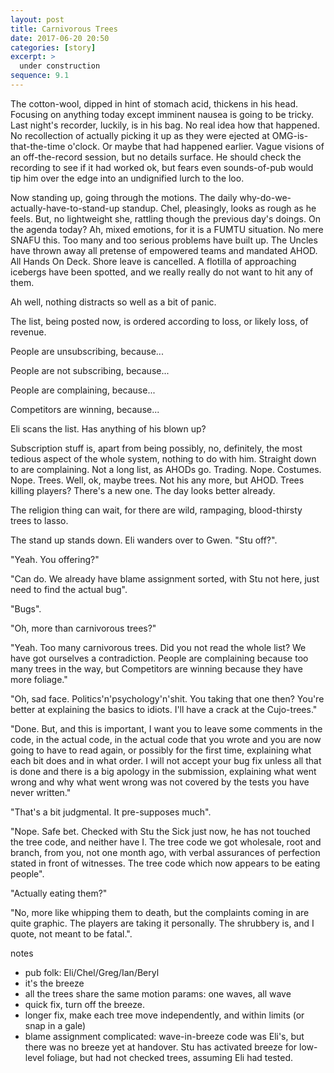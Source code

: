 ```yaml
---
layout: post
title: Carnivorous Trees
date: 2017-06-20 20:50
categories: [story]
excerpt: >
  under construction
sequence: 9.1
---
```

The cotton-wool, dipped in hint of stomach acid, thickens in his head. Focusing on anything today except imminent nausea is going to be tricky. Last night's recorder, luckily, is in his bag. No real idea how that happened. No recollection of actually picking it up as they were ejected at OMG-is-that-the-time o'clock. Or maybe that had happened earlier. Vague visions of an off-the-record session, but no details surface. He should check the recording to see if it had worked ok, but fears even sounds-of-pub would tip him over the edge into an undignified lurch to the loo.

Now standing up, going through the motions. The daily why-do-we-actually-have-to-stand-up standup. Chel, pleasingly, looks as rough as he feels. But, no lightweight she, rattling though the previous day's doings. On the agenda today? Ah, mixed emotions, for it is a FUMTU situation. No mere SNAFU this. Too many and too serious problems have built up. The Uncles have thrown away all pretense of empowered teams and mandated AHOD. All Hands On Deck. Shore leave is cancelled. A flotilla of approaching icebergs have been spotted, and we really really do not want to hit any of them.

Ah well, nothing distracts so well as a bit of panic.

The list, being posted now, is ordered according to loss, or likely loss, of revenue.

People are unsubscribing, because...

People are not subscribing, because...

People are complaining, because...

Competitors are winning, because...

Eli scans the list. Has anything of his blown up?

Subscription stuff is, apart from being possibly, no, definitely, the most tedious aspect of the whole system, nothing to do with him. Straight down to are complaining. Not a long list, as AHODs go. Trading. Nope. Costumes. Nope. Trees. Well, ok, maybe trees. Not his any more, but AHOD. Trees killing players? There's a new one. The day looks better already.

The religion thing can wait, for there are wild, rampaging, blood-thirsty trees to lasso.

The stand up stands down. Eli wanders over to Gwen. "Stu off?".

"Yeah. You offering?"

"Can do. We already have blame assignment sorted, with Stu not here, just need to find the actual bug".

"Bugs".

"Oh, more than carnivorous trees?"

"Yeah. Too many carnivorous trees. Did you not read the whole list? We have got ourselves a contradiction. People are complaining because too many trees in the way, but Competitors are winning because they have more foliage."

"Oh, sad face. Politics'n'psychology'n'shit. You taking that one then? You're better at explaining the basics to idiots. I'll have a crack at the Cujo-trees."

"Done. But, and this is important, I want you to leave some comments in the code, in the actual code, in the actual code that you wrote and you are now going to have to read again, or possibly for the first time, explaining what each bit does and in what order. I will not accept your bug fix unless all that is done and there is a big apology in the submission, explaining what went wrong and why what went wrong was not covered by the tests you have never written."

"That's a bit judgmental. It pre-supposes much".

"Nope. Safe bet. Checked with Stu the Sick just now, he has not touched the tree code, and neither have I. The tree code we got wholesale, root and branch, from you, not one month ago, with verbal assurances of perfection stated in front of witnesses. The tree code which now appears to be eating people".

"Actually eating them?"

"No, more like whipping them to death, but the complaints coming in are quite graphic. The players are taking it personally. The shrubbery is, and I quote, not meant to be fatal.".

notes

* pub folk: Eli/Chel/Greg/Ian/Beryl
* it's the breeze
* all the trees share the same motion params: one waves, all wave
* quick fix, turn off the breeze.
* longer fix, make each tree move independently, and within limits (or snap in a gale)
* blame assignment complicated: wave-in-breeze code was Eli's, but there was no breeze yet at handover. Stu has activated breeze for low-level foliage, but had not checked trees, assuming Eli had tested.
